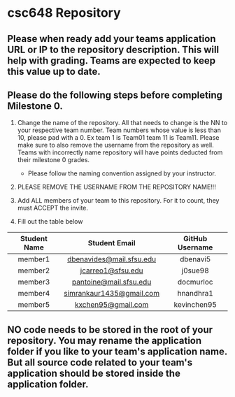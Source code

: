 # csc648 Repository

## Please when ready add your teams application URL or IP to the repository description. This will help with grading. Teams are expected to keep this value up to date.

## Please do the following steps before completing Milestone 0.
1. Change the name of the repository. All that needs to change is the NN to your respective team number. Team numbers whose value is less than 10, please pad with a 0. Ex team 1 is Team01 team 11 is Team11. Please make sure to also remove the username from the repository as well. Teams with incorrectly name repository will have points deducted from their milestone 0 grades.
      - Please follow the naming convention assigned by your instructor.

1. PLEASE REMOVE THE USERNAME FROM THE REPOSITORY NAME!!!

2. Add ALL members of your team to this repository. For it to count, they must ACCEPT the invite.

3. Fill out the table below


| Student Name |        Student Email            |    GitHub Username    |
|    :---:     |            :---:                |         :---:         |
| member1      |  dbenavides@mail.sfsu.edu       |       dbenavi5        |
| member2      |  jcarreo1@sfsu.edu              |       j0sue98         |
| member3      |  pantoine@mail.sfsu.edu         |       docmurloc       |
| member4      |  simrankaur1435@gmail.com       |       hnandhra1       |
| member5      |  kxchen95@gmail.com             |       kevinchen95     |

## NO code needs to be stored in the root of your repository. You may rename the application folder if you like to your team's application name. But all source code related to your team's application should be stored inside the application folder.
